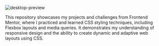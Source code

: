 ![desktop-preview](https://github.com/VibhourSharma/Clipboard-Landing-Page/assets/110191186/350e27ee-fe9a-445c-959a-2aaaade50ea9)

This repository showcases my projects and challenges from Frontend Mentor, where I practiced and learned CSS styling techniques, including Flexbox layouts and media queries. It demonstrates my understanding of responsive design and the ability to create dynamic and adaptive web layouts using CSS.
